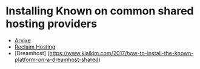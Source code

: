# Installing Known on common shared hosting providers

* [Arvixe](https://withknown.com/guides/arvixe/)
* [Reclaim Hosting](https://withknown.com/guides/reclaim/)
* [Dreamhost] (https://www.kiaikim.com/2017/how-to-install-the-known-platform-on-a-dreamhost-shared)
